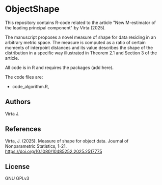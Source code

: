 # ObjectShape
This repository contains R-code related to the article "New M-estimator of the leading principal component" by Virta (2025).

The manuscript proposes a novel measure of shape for data residing in an arbitrary metric space. The measure is computed as a ratio of certain moments of interpoint distances and its value describes the shape of the distribution in a specific way illustrated in Theorem 2.1 and Section 3 of the article.


All code is in R and requires the packages (add here).

The code files are:

- code_algorithm.R, 

## Authors

Virta J.

## References

Virta, J. (2025). Measure of shape for object data. Journal of Nonparametric Statistics, 1-21. https://doi.org/10.1080/10485252.2025.2517775

## License

GNU GPLv3

